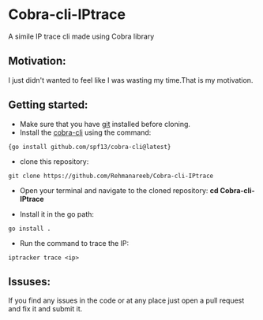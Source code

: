 # Cobra-cli-IPtrace
A simile IP trace cli made using Cobra library 

## Motivation:
I just didn't wanted to feel like I was wasting my time.That is my motivation.

## Getting started:
* Make sure that you have [git](https://git-scm.com/) installed before cloning.
* Install the [cobra-cli](https://github.com/spf13/cobra) using the command:
  
```{go install github.com/spf13/cobra-cli@latest}```
* clone this repository:
  
```git clone https://github.com/Rehmanareeb/Cobra-cli-IPtrace```

* Open your terminal and navigate to the cloned repository:
**cd Cobra-cli-IPtrace**
  
* Install it in the go path:
  
```go install .```
* Run the command to trace the IP:
  
```iptracker trace <ip>```

## Issuses:
If you find any issues in the code or at any place just open a pull request and fix it and submit it.
